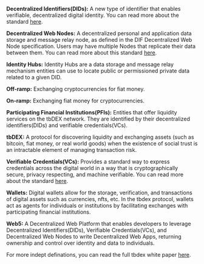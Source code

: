   

**Decentralized Identifiers(DIDs):** A new type of identifier that enables verifiable, decentralized digital identity. You can read more about the standard [here](https://www.w3.org/TR/did-core/).

**Decentralized Web Nodes:** A decentralized personal and application data storage and message relay node, as defined in the DIF Decentralized Web Node specification. Users may have multiple Nodes that replicate their data between them. You can read more about this standard [here](https://identity.foundation/decentralized-web-node/spec/).


**Identity Hubs:** Identity Hubs are a data storage and message relay mechanism entities can use to locate public or permissioned private data related to a given DID.

  

**Off-ramp:** Exchanging cryptocurrencies for fiat money.

  

**On-ramp:** Exchanging fiat money for cryptocurrencies.

  

**Participating Financial Institutions(PFIs):**  Entities that offer liquidity services on the tbDEX network. They are identified by their decentralized identifiers(DIDs) and verifiable credentials(VCs).


**tbDEX:** A protocol for discovering liquidity and exchanging assets (such as bitcoin, fiat money, or real world goods) when the existence of social trust is an intractable element of managing transaction risk.

  

**Verifiable Credentials(VCs):** Provides a standard way to express credentials across the digital world in a way that is cryptographically secure, privacy respecting, and machine verifiable. You can read more about the standard [here](https://www.w3.org/TR/vc-data-model/).

  

**Wallets:** Digital wallets allow for the storage, verification, and transactions of digital assets such as currencies, nfts, etc. In the tbdex protocol, wallets act as agents for individuals or institutions by facilitating exchanges with participating financial institutions. 



**Web5:** A Decentralized Web Platform that enables developers to leverage Decentralized Identifiers(DIDs), Verifiable Credentials(VCs), and
Decentralized Web Nodes to write Decentralized Web Apps, returning ownership and control over identity and data to individuals.



For more indept definations, you can read the full tbdex white paper [here](https://tbdex.io/whitepaper.pdf).
